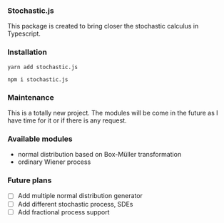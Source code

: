 ### **Stochastic.js**

This package is created to bring closer the stochastic calculus in Typescript.

### **Installation**

```
yarn add stochastic.js
```

```
npm i stochastic.js
```

### **Maintenance**
This is a totally new project. The modules will be come in the future as I have time for it or if there is any request.



### **Available modules**
- normal distribution based on Box-Müller transformation
- ordinary Wiener process

### **Future plans**
- [ ] Add multiple normal distribution generator
- [ ] Add different stochastic process, SDEs
- [ ] Add fractional process support
